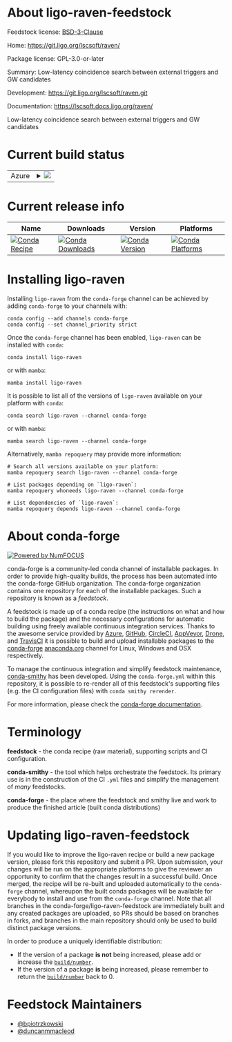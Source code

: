 About ligo-raven-feedstock
==========================

Feedstock license: [BSD-3-Clause](https://github.com/conda-forge/ligo-raven-feedstock/blob/main/LICENSE.txt)

Home: https://git.ligo.org/lscsoft/raven/

Package license: GPL-3.0-or-later

Summary: Low-latency coincidence search between external triggers and GW candidates

Development: https://git.ligo.org/lscsoft/raven.git

Documentation: https://lscsoft.docs.ligo.org/raven/

Low-latency coincidence search between external triggers and GW candidates


Current build status
====================


<table>
    
  <tr>
    <td>Azure</td>
    <td>
      <details>
        <summary>
          <a href="https://dev.azure.com/conda-forge/feedstock-builds/_build/latest?definitionId=2631&branchName=main">
            <img src="https://dev.azure.com/conda-forge/feedstock-builds/_apis/build/status/ligo-raven-feedstock?branchName=main">
          </a>
        </summary>
        <table>
          <thead><tr><th>Variant</th><th>Status</th></tr></thead>
          <tbody><tr>
              <td>linux_64_python3.10.____cpython</td>
              <td>
                <a href="https://dev.azure.com/conda-forge/feedstock-builds/_build/latest?definitionId=2631&branchName=main">
                  <img src="https://dev.azure.com/conda-forge/feedstock-builds/_apis/build/status/ligo-raven-feedstock?branchName=main&jobName=linux&configuration=linux%20linux_64_python3.10.____cpython" alt="variant">
                </a>
              </td>
            </tr><tr>
              <td>linux_64_python3.11.____cpython</td>
              <td>
                <a href="https://dev.azure.com/conda-forge/feedstock-builds/_build/latest?definitionId=2631&branchName=main">
                  <img src="https://dev.azure.com/conda-forge/feedstock-builds/_apis/build/status/ligo-raven-feedstock?branchName=main&jobName=linux&configuration=linux%20linux_64_python3.11.____cpython" alt="variant">
                </a>
              </td>
            </tr><tr>
              <td>linux_64_python3.12.____cpython</td>
              <td>
                <a href="https://dev.azure.com/conda-forge/feedstock-builds/_build/latest?definitionId=2631&branchName=main">
                  <img src="https://dev.azure.com/conda-forge/feedstock-builds/_apis/build/status/ligo-raven-feedstock?branchName=main&jobName=linux&configuration=linux%20linux_64_python3.12.____cpython" alt="variant">
                </a>
              </td>
            </tr><tr>
              <td>linux_64_python3.13.____cp313</td>
              <td>
                <a href="https://dev.azure.com/conda-forge/feedstock-builds/_build/latest?definitionId=2631&branchName=main">
                  <img src="https://dev.azure.com/conda-forge/feedstock-builds/_apis/build/status/ligo-raven-feedstock?branchName=main&jobName=linux&configuration=linux%20linux_64_python3.13.____cp313" alt="variant">
                </a>
              </td>
            </tr><tr>
              <td>osx_64_python3.10.____cpython</td>
              <td>
                <a href="https://dev.azure.com/conda-forge/feedstock-builds/_build/latest?definitionId=2631&branchName=main">
                  <img src="https://dev.azure.com/conda-forge/feedstock-builds/_apis/build/status/ligo-raven-feedstock?branchName=main&jobName=osx&configuration=osx%20osx_64_python3.10.____cpython" alt="variant">
                </a>
              </td>
            </tr><tr>
              <td>osx_64_python3.11.____cpython</td>
              <td>
                <a href="https://dev.azure.com/conda-forge/feedstock-builds/_build/latest?definitionId=2631&branchName=main">
                  <img src="https://dev.azure.com/conda-forge/feedstock-builds/_apis/build/status/ligo-raven-feedstock?branchName=main&jobName=osx&configuration=osx%20osx_64_python3.11.____cpython" alt="variant">
                </a>
              </td>
            </tr><tr>
              <td>osx_64_python3.12.____cpython</td>
              <td>
                <a href="https://dev.azure.com/conda-forge/feedstock-builds/_build/latest?definitionId=2631&branchName=main">
                  <img src="https://dev.azure.com/conda-forge/feedstock-builds/_apis/build/status/ligo-raven-feedstock?branchName=main&jobName=osx&configuration=osx%20osx_64_python3.12.____cpython" alt="variant">
                </a>
              </td>
            </tr><tr>
              <td>osx_64_python3.13.____cp313</td>
              <td>
                <a href="https://dev.azure.com/conda-forge/feedstock-builds/_build/latest?definitionId=2631&branchName=main">
                  <img src="https://dev.azure.com/conda-forge/feedstock-builds/_apis/build/status/ligo-raven-feedstock?branchName=main&jobName=osx&configuration=osx%20osx_64_python3.13.____cp313" alt="variant">
                </a>
              </td>
            </tr><tr>
              <td>osx_arm64_python3.10.____cpython</td>
              <td>
                <a href="https://dev.azure.com/conda-forge/feedstock-builds/_build/latest?definitionId=2631&branchName=main">
                  <img src="https://dev.azure.com/conda-forge/feedstock-builds/_apis/build/status/ligo-raven-feedstock?branchName=main&jobName=osx&configuration=osx%20osx_arm64_python3.10.____cpython" alt="variant">
                </a>
              </td>
            </tr><tr>
              <td>osx_arm64_python3.11.____cpython</td>
              <td>
                <a href="https://dev.azure.com/conda-forge/feedstock-builds/_build/latest?definitionId=2631&branchName=main">
                  <img src="https://dev.azure.com/conda-forge/feedstock-builds/_apis/build/status/ligo-raven-feedstock?branchName=main&jobName=osx&configuration=osx%20osx_arm64_python3.11.____cpython" alt="variant">
                </a>
              </td>
            </tr><tr>
              <td>osx_arm64_python3.12.____cpython</td>
              <td>
                <a href="https://dev.azure.com/conda-forge/feedstock-builds/_build/latest?definitionId=2631&branchName=main">
                  <img src="https://dev.azure.com/conda-forge/feedstock-builds/_apis/build/status/ligo-raven-feedstock?branchName=main&jobName=osx&configuration=osx%20osx_arm64_python3.12.____cpython" alt="variant">
                </a>
              </td>
            </tr><tr>
              <td>osx_arm64_python3.13.____cp313</td>
              <td>
                <a href="https://dev.azure.com/conda-forge/feedstock-builds/_build/latest?definitionId=2631&branchName=main">
                  <img src="https://dev.azure.com/conda-forge/feedstock-builds/_apis/build/status/ligo-raven-feedstock?branchName=main&jobName=osx&configuration=osx%20osx_arm64_python3.13.____cp313" alt="variant">
                </a>
              </td>
            </tr>
          </tbody>
        </table>
      </details>
    </td>
  </tr>
</table>

Current release info
====================

| Name | Downloads | Version | Platforms |
| --- | --- | --- | --- |
| [![Conda Recipe](https://img.shields.io/badge/recipe-ligo--raven-green.svg)](https://anaconda.org/conda-forge/ligo-raven) | [![Conda Downloads](https://img.shields.io/conda/dn/conda-forge/ligo-raven.svg)](https://anaconda.org/conda-forge/ligo-raven) | [![Conda Version](https://img.shields.io/conda/vn/conda-forge/ligo-raven.svg)](https://anaconda.org/conda-forge/ligo-raven) | [![Conda Platforms](https://img.shields.io/conda/pn/conda-forge/ligo-raven.svg)](https://anaconda.org/conda-forge/ligo-raven) |

Installing ligo-raven
=====================

Installing `ligo-raven` from the `conda-forge` channel can be achieved by adding `conda-forge` to your channels with:

```
conda config --add channels conda-forge
conda config --set channel_priority strict
```

Once the `conda-forge` channel has been enabled, `ligo-raven` can be installed with `conda`:

```
conda install ligo-raven
```

or with `mamba`:

```
mamba install ligo-raven
```

It is possible to list all of the versions of `ligo-raven` available on your platform with `conda`:

```
conda search ligo-raven --channel conda-forge
```

or with `mamba`:

```
mamba search ligo-raven --channel conda-forge
```

Alternatively, `mamba repoquery` may provide more information:

```
# Search all versions available on your platform:
mamba repoquery search ligo-raven --channel conda-forge

# List packages depending on `ligo-raven`:
mamba repoquery whoneeds ligo-raven --channel conda-forge

# List dependencies of `ligo-raven`:
mamba repoquery depends ligo-raven --channel conda-forge
```


About conda-forge
=================

[![Powered by
NumFOCUS](https://img.shields.io/badge/powered%20by-NumFOCUS-orange.svg?style=flat&colorA=E1523D&colorB=007D8A)](https://numfocus.org)

conda-forge is a community-led conda channel of installable packages.
In order to provide high-quality builds, the process has been automated into the
conda-forge GitHub organization. The conda-forge organization contains one repository
for each of the installable packages. Such a repository is known as a *feedstock*.

A feedstock is made up of a conda recipe (the instructions on what and how to build
the package) and the necessary configurations for automatic building using freely
available continuous integration services. Thanks to the awesome service provided by
[Azure](https://azure.microsoft.com/en-us/services/devops/), [GitHub](https://github.com/),
[CircleCI](https://circleci.com/), [AppVeyor](https://www.appveyor.com/),
[Drone](https://cloud.drone.io/welcome), and [TravisCI](https://travis-ci.com/)
it is possible to build and upload installable packages to the
[conda-forge](https://anaconda.org/conda-forge) [anaconda.org](https://anaconda.org/)
channel for Linux, Windows and OSX respectively.

To manage the continuous integration and simplify feedstock maintenance,
[conda-smithy](https://github.com/conda-forge/conda-smithy) has been developed.
Using the ``conda-forge.yml`` within this repository, it is possible to re-render all of
this feedstock's supporting files (e.g. the CI configuration files) with ``conda smithy rerender``.

For more information, please check the [conda-forge documentation](https://conda-forge.org/docs/).

Terminology
===========

**feedstock** - the conda recipe (raw material), supporting scripts and CI configuration.

**conda-smithy** - the tool which helps orchestrate the feedstock.
                   Its primary use is in the construction of the CI ``.yml`` files
                   and simplify the management of *many* feedstocks.

**conda-forge** - the place where the feedstock and smithy live and work to
                  produce the finished article (built conda distributions)


Updating ligo-raven-feedstock
=============================

If you would like to improve the ligo-raven recipe or build a new
package version, please fork this repository and submit a PR. Upon submission,
your changes will be run on the appropriate platforms to give the reviewer an
opportunity to confirm that the changes result in a successful build. Once
merged, the recipe will be re-built and uploaded automatically to the
`conda-forge` channel, whereupon the built conda packages will be available for
everybody to install and use from the `conda-forge` channel.
Note that all branches in the conda-forge/ligo-raven-feedstock are
immediately built and any created packages are uploaded, so PRs should be based
on branches in forks, and branches in the main repository should only be used to
build distinct package versions.

In order to produce a uniquely identifiable distribution:
 * If the version of a package **is not** being increased, please add or increase
   the [``build/number``](https://docs.conda.io/projects/conda-build/en/latest/resources/define-metadata.html#build-number-and-string).
 * If the version of a package **is** being increased, please remember to return
   the [``build/number``](https://docs.conda.io/projects/conda-build/en/latest/resources/define-metadata.html#build-number-and-string)
   back to 0.

Feedstock Maintainers
=====================

* [@bpiotrzkowski](https://github.com/bpiotrzkowski/)
* [@duncanmmacleod](https://github.com/duncanmmacleod/)

